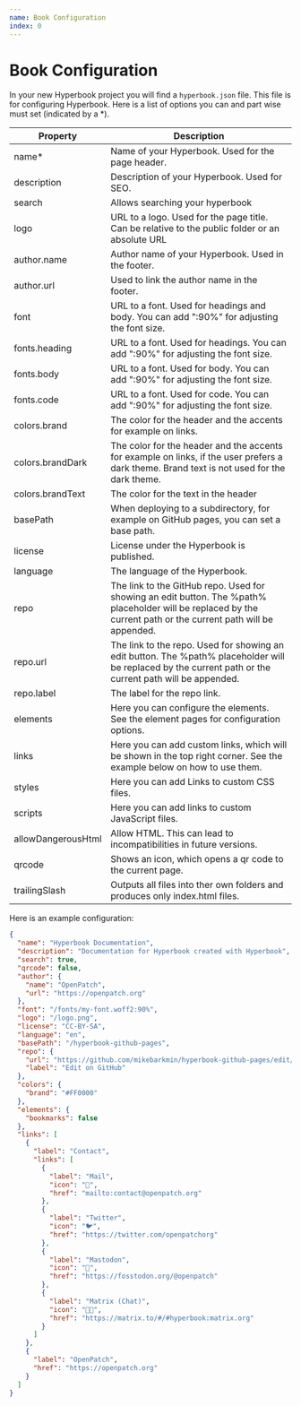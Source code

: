 ```yaml
---
name: Book Configuration
index: 0
---
```


# Book Configuration

In your new Hyperbook project you will find a `hyperbook.json` file.
This file is for configuring Hyperbook. Here is a list of options you
can and part wise must set (indicated by a \*).

| Property           | Description                                                                                                                                                     |
| ------------------ | --------------------------------------------------------------------------------------------------------------------------------------------------------------- |
| name\*             | Name of your Hyperbook. Used for the page header.                                                                                                               |
| description        | Description of your Hyperbook. Used for SEO.                                                                                                                    |
| search             | Allows searching your hyperbook                                                                                                                                 |
| logo               | URL to a logo. Used for the page title. Can be relative to the public folder or an absolute URL                                                                 |
| author.name        | Author name of your Hyperbook. Used in the footer.                                                                                                              |
| author.url         | Used to link the author name in the footer.                                                                                                                     |
| font               | URL to a font. Used for headings and body. You can add ":90%" for adjusting the font size.                                                                      |
| fonts.heading      | URL to a font. Used for headings. You can add ":90%" for adjusting the font size.                                                                               |
| fonts.body         | URL to a font. Used for body. You can add ":90%" for adjusting the font size.                                                                                   |
| fonts.code         | URL to a font. Used for code. You can add ":90%" for adjusting the font size.                                                                                   |
| colors.brand       | The color for the header and the accents for example on links.                                                                                                  |
| colors.brandDark   | The color for the header and the accents for example on links, if the user prefers a dark theme. Brand text is not used for the dark theme.                     |
| colors.brandText   | The color for the text in the header                                                                                                                            |
| basePath           | When deploying to a subdirectory, for example on GitHub pages, you can set a base path.                                                                         |
| license            | License under the Hyperbook is published.                                                                                                                       |
| language           | The language of the Hyperbook.                                                                                                                                  |
| repo               | The link to the GitHub repo. Used for showing an edit button. The %path% placeholder will be replaced by the current path or the current path will be appended. |
| repo.url           | The link to the repo. Used for showing an edit button. The %path% placeholder will be replaced by the current path or the current path will be appended.        |
| repo.label         | The label for the repo link.                                                                                                                                    |
| elements           | Here you can configure the elements. See the element pages for configuration options.                                                                           |
| links              | Here you can add custom links, which will be shown in the top right corner. See the example below on how to use them.                                           |
| styles             | Here you can add Links to custom CSS files.                                                                                                                     |
| scripts            | Here you can add links to custom JavaScript files.                                                                                                              |
| allowDangerousHtml | Allow HTML. This can lead to incompatibilities in future versions.                                                                                              |
| qrcode             | Shows an icon, which opens a qr code to the current page.                                                                                                       |
| trailingSlash      | Outputs all files into ther own folders and produces only index.html files.                                                                                     |

Here is an example configuration:

```json
{
  "name": "Hyperbook Documentation",
  "description": "Documentation for Hyperbook created with Hyperbook",
  "search": true,
  "qrcode": false,
  "author": {
    "name": "OpenPatch",
    "url": "https://openpatch.org"
  },
  "font": "/fonts/my-font.woff2:90%",
  "logo": "/logo.png",
  "license": "CC-BY-SA",
  "language": "en",
  "basePath": "/hyperbook-github-pages",
  "repo": {
    "url": "https://github.com/mikebarkmin/hyperbook-github-pages/edit/main/%path%",
    "label": "Edit on GitHub"
  },
  "colors": {
    "brand": "#FF0000"
  },
  "elements": {
    "bookmarks": false
  },
  "links": [
    {
      "label": "Contact",
      "links": [
        {
          "label": "Mail",
          "icon": "📧",
          "href": "mailto:contact@openpatch.org"
        },
        {
          "label": "Twitter",
          "icon": "🐦",
          "href": "https://twitter.com/openpatchorg"
        },
        {
          "label": "Mastodon",
          "icon": "🐘",
          "href": "https://fosstodon.org/@openpatch"
        },
        {
          "label": "Matrix (Chat)",
          "icon": "👨‍💻",
          "href": "https://matrix.to/#/#hyperbook:matrix.org"
        }
      ]
    },
    {
      "label": "OpenPatch",
      "href": "https://openpatch.org"
    }
  ]
}
```
